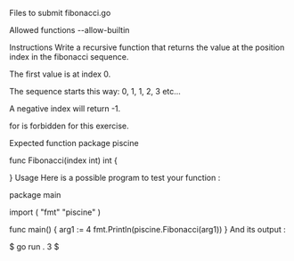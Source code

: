Files to submit
fibonacci.go

Allowed functions
--allow-builtin

Instructions
Write a recursive function that returns the value at the position index in the fibonacci sequence.

The first value is at index 0.

The sequence starts this way: 0, 1, 1, 2, 3 etc...

A negative index will return -1.

for is forbidden for this exercise.

Expected function
package piscine

func Fibonacci(index int) int {

}
Usage
Here is a possible program to test your function :

package main

import (
	"fmt"
	"piscine"
)

func main() {
	arg1 := 4
	fmt.Println(piscine.Fibonacci(arg1))
}
And its output :

$ go run .
3
$